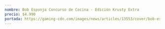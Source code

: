 ```yaml
---
nombre: Bob Esponja Concurso de Cocina - Edición Krusty Extra
precio: $4.990
portada: https://gaming-cdn.com/images/news/articles/13553/cover/bob-esponja-concurso-de-cocina-ya-esta-disponible-en-playstation-y-xbox-cover68666072782c5.jpg
---
```

